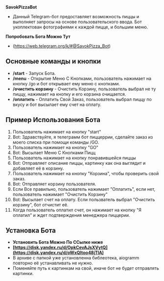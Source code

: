 **SavokPizzaBot**
- Данный Telegram-бот предоставляет возможность пиццы и выполняет запросы на основе пользовательского ввода. Бот укоплектован фотографиями к каждой пицце, и большим меню.

**Попробовать Бота Можно Тут**
- (https://web.telegram.org/k/#@SavokPizza_Bot)

##  Основные команды и кнопки

- **/start** - Запуск Бота.
- **/menu** - Открытие Меню С Кнопками, пользователь нажимает на кнопку /go и бот открывает ему меню с кнопками.
- **/очистить корзину** - Очистить Корзину, пользователь выбрал не ту пиццу, нажимает на кнопку и его корзина очищается.
- **/оплатить** - Оплатить Свой Заказ, пользователь выбрал пиццу по вкусу и бот высылает ему счет на оплату.

## Пример Использования Бота
 1. Пользователь нажимает на кнопку "start"
 2. Bot: Здравствуйте, я телеграмм бот пиццеррии, сделайте заказ из моего списка при помощи команды /GO.
 3. Пользователь нажимает на кнопку "GO"
 4. Bot: Высылает Меню С Кнопками Пицц
 5. Пользователь нажимает на кнопку понравившейся пиццы
 6. Bot: Отправляет описание пиццы, картинку как она выглядит и добавляет её в корзину.
 7. Пользователь нажимает на кнопку "Корзина", чтобы проверить свой заказ.
 8. Bot: Отправляет корзину пользователя.
 9. Если Все правильно, пользователь нажимает "Оплатить", если нет, пользователь нажимает "Очистить Корзину"
 10. Bot: Высылает счет на оплату. Если пользватель выбрал "Очистить корзину", бот отчистит её.
 11. Когда пользователь оплатил счет, он нажимает на кнопку "Я оплатил" и ждет подтверждения менеджера пиццерии.

## Установка Бота
- **Установить Бота Можно По ССылке ниже**
- **[https://disk.yandex.ru/d/OpkCevAJsXVytQ](https://disk.yandex.ru/d/oWxQltoo48jTlA)**
- В архиве с папкой уже установленна библеотека, aiogramm повторно её устанавливать не нужно.
- Поменяйте путь к картинкам на свой, иначе бот не будет отправлять картинки.
